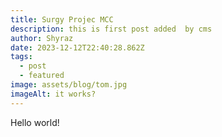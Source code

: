 ```yaml
---
title: Surgy Projec MCC
description: this is first post added  by cms
author: Shyraz
date: 2023-12-12T22:40:28.862Z
tags:
  - post
  - featured
image: assets/blog/tom.jpg
imageAlt: it works?
---
```

Hello world!
